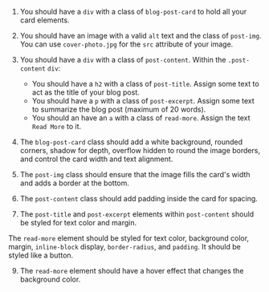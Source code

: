 1. You should have a `div` with a class of `blog-post-card` to hold all your card elements.

2. You should have an image with a valid `alt` text and the class of `post-img`. You can use `cover-photo.jpg` for the `src` attribute of your image.

3. You should have a `div` with a class of `post-content`. Within the `.post-content` `div`:
    - You should have a `h2` with a class of `post-title`. Assign some text to act as the title of your blog post.
    - You should have a `p` with a class of `post-excerpt`. Assign some text to summarize the blog post (maximum of 20 words).
    - You should an have an `a` with a class of `read-more`. Assign the text `Read More` to it.

4. The `blog-post-card` class should add a white background, rounded corners, shadow for depth, overflow hidden to round the image borders, and control the card width and text alignment.

5. The `post-img` class should ensure that the image fills the card's width and adds a border at the bottom.

6. The `post-content` class should add padding inside the card for spacing.

7. The `post-title` and `post-excerpt` elements within `post-content` should be styled for text color and margin.

The `read-more` element should be styled for text color, background color, margin, `inline-block` display, `border-radius`, and `padding`. It should be styled like a button.

9. The `read-more` element should have a hover effect that changes the background color.